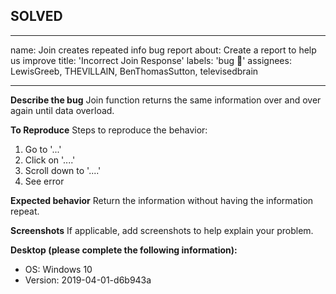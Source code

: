 ## SOLVED

---
name: Join creates repeated info bug report
about: Create a report to help us improve
title: 'Incorrect Join Response'
labels: 'bug :bug:'
assignees: LewisGreeb, THEVlLLAlN, BenThomasSutton, televisedbrain

---

**Describe the bug**
Join function returns the same information over and over again until data overload.

**To Reproduce**
Steps to reproduce the behavior:
1. Go to '...'
2. Click on '....'
3. Scroll down to '....'
4. See error

**Expected behavior**
Return the information without having the information repeat.

**Screenshots**
If applicable, add screenshots to help explain your problem.

**Desktop (please complete the following information):**
 - OS: Windows 10
 - Version: 2019-04-01-d6b943a
